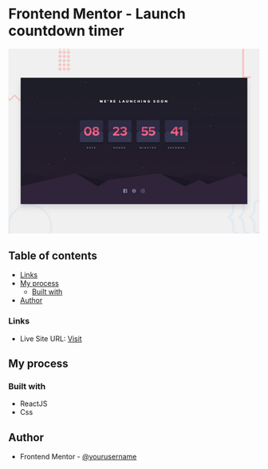 # Frontend Mentor - Launch countdown timer

![Design preview for the Launch countdown timer coding challenge](./design/desktop-preview.jpg)

## Table of contents


- [Links](#links)
- [My process](#my-process)
  - [Built with](#built-with)
- [Author](#author)


### Links

- Live Site URL: [Visit](https://launch-countdown-timer-nickgv.netlify.app)

## My process

### Built with

- ReactJS
- Css 

## Author

- Frontend Mentor - [@yourusername](https://www.frontendmentor.io/profile/nickgv)
